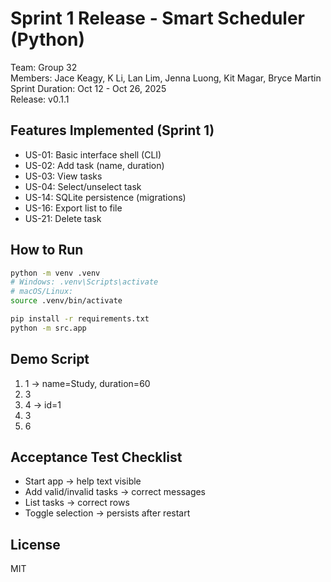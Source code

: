 # Sprint 1 Release - Smart Scheduler (Python)

Team: Group 32  
Members: Jace Keagy, K Li, Lan Lim, Jenna Luong, Kit Magar, Bryce Martin
Sprint Duration: Oct 12 - Oct 26, 2025  
Release: v0.1.1

## Features Implemented (Sprint 1)
- US-01: Basic interface shell (CLI)
- US-02: Add task (name, duration)
- US-03: View tasks
- US-04: Select/unselect task
- US-14: SQLite persistence (migrations)
- US-16: Export list to file
- US-21: Delete task

## How to Run
```bash
python -m venv .venv
# Windows: .venv\Scripts\activate
# macOS/Linux:
source .venv/bin/activate

pip install -r requirements.txt
python -m src.app
```

## Demo Script
1. 1 -> name=Study, duration=60
2. 3
3. 4 -> id=1
4. 3
5. 6

## Acceptance Test Checklist
- Start app -> help text visible
- Add valid/invalid tasks -> correct messages
- List tasks -> correct rows
- Toggle selection -> persists after restart


## License
MIT
